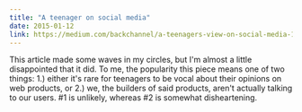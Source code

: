 ```yaml
---
title: "A teenager on social media"
date: 2015-01-12
link: https://medium.com/backchannel/a-teenagers-view-on-social-media-1df945c09ac6
---
```

 This article made some waves in my circles, but I'm almost a little disappointed that it did. To me, the popularity this piece means one of two things: 1.) either it's rare for teenagers to be vocal about their opinions on web products, or 2.) we, the builders of said products, aren't actually talking to our users. #1 is unlikely, whereas #2 is somewhat disheartening.  
